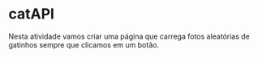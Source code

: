 # catAPI

 Nesta atividade vamos criar uma página que carrega fotos aleatórias de gatinhos sempre que clicamos em um botão.